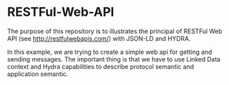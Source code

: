 RESTFul-Web-API
===============

The purpose of this repository is to illustrates the principal of RESTFul Web API (see http://restfulwebapis.com/) with JSON-LD and HYDRA.

In this example, we are trying to create a simple web api for getting and sending messages. The important thing is that we have to use Linked Data context and Hydra capabilities to describe protocol semantic and application semantic.
